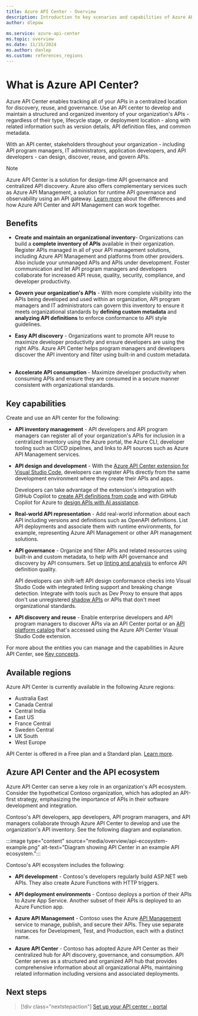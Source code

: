 ```yaml
---
title: Azure API Center - Overview
description: Introduction to key scenarios and capabilities of Azure API Center. API Center inventories an organization's APIs for discovery, reuse, and governance at scale.
author: dlepow
 
ms.service: azure-api-center
ms.topic: overview
ms.date: 11/15/2024
ms.author: danlep 
ms.custom: references_regions
---
```


# What is Azure API Center?

Azure API Center enables tracking all of your APIs in a centralized location for discovery, reuse, and governance. Use an API center to develop and maintain a structured and organized inventory of your organization's APIs - regardless of their type, lifecycle stage, or deployment location - along with related information such as version details, API definition files, and common metadata. 

With an API center, stakeholders throughout your organization - including API program managers, IT administrators, application developers, and API developers - can design, discover, reuse, and govern APIs.  

> [!NOTE]
> Azure API Center is a solution for design-time API governance and centralized API discovery. Azure also offers complementary services such as Azure API Management, a solution for runtime API governance and observability using an API gateway. [Learn more](frequently-asked-questions.yml#what-s-the-difference-between-azure-api-management-and-azure-api-center) about the differences and how Azure API Center and API Management can work together.


## Benefits

* **Create and maintain an organizational inventory​** - Organizations can build a **complete inventory of APIs** available in their organization. Register APIs managed in all of your API management solutions, including Azure API Management and platforms from other providers. Also include your unmanaged APIs and APIs under development. Foster communication and let API program managers and developers collaborate for increased API reuse, quality, security, compliance, and developer productivity.​

*  **Govern your organization's APIs** - With more complete visibility into the APIs being developed and used within an organization, API program managers and IT administrators can govern this inventory to ensure it meets organizational standards by **defining custom metadata** and **analyzing API definitions** to enforce conformance to API style guidelines.​

* **Easy API discovery** - Organizations want to promote API reuse to maximize developer productivity and ensure developers are using the right APIs. Azure API Center helps program managers and developers discover the API inventory and filter using built-in and custom metadata. ​

* **Accelerate API consumption** - Maximize developer productivity when consuming APIs and ensure they are consumed in a secure manner consistent with organizational standards. 


## Key capabilities

Create and use an API center for the following:

* **API inventory management** - API developers and API program managers can register all of your organization's APIs for inclusion in a centralized inventory using the Azure portal, the Azure CLI, developer tooling such as CI/CD pipelines, and links to API sources such as Azure API Management services. 

* **API design and development** - With the [Azure API Center extension for Visual Studio Code](build-register-apis-vscode-extension.md), developers can register APIs directly from the same development environment where they create their APIs and apps. 

    Developers can take advantage of the extension's integration with GitHub Copilot to [create API definitions from code](build-register-apis-vscode-extension.md#generate-openapi-spec-from-api-code) and with GitHub Copilot for Azure to [design APIs with AI assistance](design-api-github-copilot-azure.md).  

* **Real-world API representation** - Add real-world information about each API including versions and definitions such as OpenAPI definitions. List API deployments and associate them with runtime environments, for example, representing Azure API Management or other API management solutions.

* **API governance** - Organize and filter APIs and related resources using built-in and custom metadata, to help with API governance and discovery by API consumers. Set up [linting and analysis](enable-managed-api-analysis-linting.md) to enforce API definition quality. 

    API developers can shift-left API design conformance checks into Visual Studio Code with integrated linting support and breaking change detection. Integrate with tools such as Dev Proxy to ensure that apps don't use unregistered [shadow APIs](discover-shadow-apis-dev-proxy.md) or APIs that don't meet organizational standards.

* **API discovery and reuse** - Enable enterprise developers and API program managers to discover APIs via an API Center portal or an [API platform catalog](enable-platform-api-catalog-vscode-extension.md) that's accessed using the Azure API Center Visual Studio Code extension.

For more about the entities you can manage and the capabilities in Azure API Center, see [Key concepts](key-concepts.md).

## Available regions
Azure API Center is currently available in the following Azure regions:

* Australia East
* Canada Central
* Central India
* East US
* France Central
* Sweden Central
* UK South
* West Europe 

API Center is offered in a Free plan and a Standard plan. [Learn more](../azure-resource-manager/management/azure-subscription-service-limits.md?toc=/azure/api-center/toc.json&bc=/azure/api-center/breadcrumb/toc.json#azure-api-center-limits).
             
## Azure API Center and the API ecosystem

Azure API Center can serve a key role in an organization's API ecosystem. Consider the hypothetical Contoso organization, which has adopted an API-first strategy, emphasizing the importance of APIs in their software development and integration. 

Contoso's API developers, app developers, API program managers, and API managers collaborate through Azure API Center to develop and use the organization's API inventory. See the following diagram and explanation.

:::image type="content" source="media/overview/api-ecosystem-example.png" alt-text="Diagram showing API Center in an example API ecosystem.":::

Contoso's API ecosystem includes the following:

* **API development** - Contoso's developers regularly build ASP.NET web APIs. They also create Azure Functions with HTTP triggers.

* **API deployment environments** - Contoso deploys a portion of their APIs to Azure App Service. Another subset of their APIs is deployed to an Azure Function app. 

* **Azure API Management** - Contoso uses the Azure [API Management](../api-management/api-management-key-concepts.md) service to manage, publish, and secure their APIs. They use separate instances for Development, Test, and Production, each with a distinct name. 

* **Azure API Center** - Contoso has adopted Azure API Center as their centralized hub for API discovery, governance, and consumption. API Center serves as a structured and organized API hub that provides comprehensive information about all organizational APIs, maintaining related information including versions and associated deployments. 

## Next steps

> [!div class="nextstepaction"]
> [Set up your API center - portal](set-up-api-center.md)

